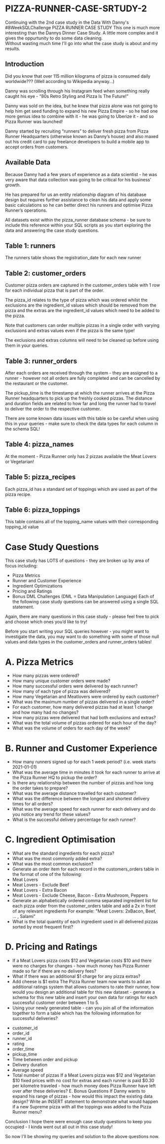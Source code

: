 # PIZZA-RUNNER-CASE-SRTUDY-2
Continuing with the 2nd case study in the Data With Danny's #8WeekSQLChallenge PIZZA RUNNER CASE STUDY
This one is much more interesting than the Dannys Dinner Case Study.
A little more complex and it gives the oppurtunity to do some data cleaning.  
Without wasting much time I'll go into what the case study is about and my results.

## Introduction
Did you know that over 115 million kilograms of pizza is consumed daily worldwide??? (Well according to Wikipedia anyway…)

Danny was scrolling through his Instagram feed when something really caught his eye - “80s Retro Styling and Pizza Is The Future!”

Danny was sold on the idea, but he knew that pizza alone was not going to help him get seed funding to expand his new Pizza Empire - so he had one more genius idea to combine with it - he was going to Uberize it - and so Pizza Runner was launched!

Danny started by recruiting “runners” to deliver fresh pizza from Pizza Runner Headquarters (otherwise known as Danny’s house) and also maxed out his credit card to pay freelance developers to build a mobile app to accept orders from customers.

## Available Data
Because Danny had a few years of experience as a data scientist - he was very aware that data collection was going to be critical for his business’ growth.

He has prepared for us an entity relationship diagram of his database design but requires further assistance to clean his data and apply some basic calculations so he can better direct his runners and optimise Pizza Runner’s operations.

All datasets exist within the pizza_runner database schema - be sure to include this reference within your SQL scripts as you start exploring the data and answering the case study questions.

## Table 1: runners
The runners table shows the registration_date for each new runner

## Table 2: customer_orders
Customer pizza orders are captured in the customer_orders table with 1 row for each individual pizza that is part of the order.

The pizza_id relates to the type of pizza which was ordered whilst the exclusions are the ingredient_id values which should be removed from the pizza and the extras are the ingredient_id values which need to be added to the pizza.

Note that customers can order multiple pizzas in a single order with varying exclusions and extras values even if the pizza is the same type!

The exclusions and extras columns will need to be cleaned up before using them in your queries.

## Table 3: runner_orders
After each orders are received through the system - they are assigned to a runner - however not all orders are fully completed and can be cancelled by the restaurant or the customer.

The pickup_time is the timestamp at which the runner arrives at the Pizza Runner headquarters to pick up the freshly cooked pizzas. The distance and duration fields are related to how far and long the runner had to travel to deliver the order to the respective customer.

There are some known data issues with this table so be careful when using this in your queries - make sure to check the data types for each column in the schema SQL!

## Table 4: pizza_names
At the moment - Pizza Runner only has 2 pizzas available the Meat Lovers or Vegetarian!

## Table 5: pizza_recipes
Each pizza_id has a standard set of toppings which are used as part of the pizza recipe.

## Table 6: pizza_toppings
This table contains all of the topping_name values with their corresponding topping_id value



# Case Study Questions
This case study has LOTS of questions - they are broken up by area of focus including:

* Pizza Metrics
* Runner and Customer Experience
* Ingredient Optimizations
* Pricing and Ratings
* Bonus DML Challenges (DML = Data Manipulation Language)
Each of the following case study questions can be answered using a single SQL statement.

Again, there are many questions in this case study - please feel free to pick and choose which ones you’d like to try!

Before you start writing your SQL queries however - you might want to investigate the data, you may want to do something with some of those null values and data types in the customer_orders and runner_orders tables!

# A. Pizza Metrics
* How many pizzas were ordered?
* How many unique customer orders were made?
* How many successful orders were delivered by each runner?
* How many of each type of pizza was delivered?
* How many Vegetarian and Meatlovers were ordered by each customer?
* What was the maximum number of pizzas delivered in a single order?
* For each customer, how many delivered pizzas had at least 1 change and how many had no changes?
* How many pizzas were delivered that had both exclusions and extras?
* What was the total volume of pizzas ordered for each hour of the day?
* What was the volume of orders for each day of the week?


# B. Runner and Customer Experience
* How many runners signed up for each 1 week period? (i.e. week starts 2021-01-01)
* What was the average time in minutes it took for each runner to arrive at the Pizza Runner HQ to pickup the order?
* Is there any relationship between the number of pizzas and how long the order takes to prepare?
* What was the average distance travelled for each customer?
* What was the difference between the longest and shortest delivery times for all orders?
* What was the average speed for each runner for each delivery and do you notice any trend for these values?
* What is the successful delivery percentage for each runner?


# C. Ingredient Optimisation
* What are the standard ingredients for each pizza?
* What was the most commonly added extra?
* What was the most common exclusion?
* Generate an order item for each record in the customers_orders table in the format of one of the following:
* Meat Lovers
* Meat Lovers - Exclude Beef
* Meat Lovers - Extra Bacon
* Meat Lovers - Exclude Cheese, Bacon - Extra Mushroom, Peppers
* Generate an alphabetically ordered comma separated ingredient list for each pizza order from the customer_orders table and add a 2x in front of any relevant ingredients
For example: "Meat Lovers: 2xBacon, Beef, ... , Salami"
* What is the total quantity of each ingredient used in all delivered pizzas sorted by most frequent first?


# D. Pricing and Ratings
* If a Meat Lovers pizza costs $12 and Vegetarian costs $10 and there were no charges for changes - how much money has Pizza Runner made so far if there are no delivery fees?
* What if there was an additional $1 charge for any pizza extras?
* Add cheese is $1 extra
The Pizza Runner team now wants to add an additional ratings system that allows customers to rate their runner, how would you design an additional table for this new dataset - generate a schema for this new table and insert your own data for ratings for each successful customer order between 1 to 5.
* Using your newly generated table - can you join all of the information together to form a table which has the following information for successful deliveries?
- customer_id
- order_id
- runner_id
- rating
- order_time
- pickup_time
- Time between order and pickup
- Delivery duration
- Average speed
- Total number of pizzas
If a Meat Lovers pizza was $12 and Vegetarian $10 fixed prices with no cost for extras and each runner is paid $0.30 per kilometre traveled - how much money does Pizza Runner have left over after these deliveries?
E. Bonus Questions
If Danny wants to expand his range of pizzas - how would this impact the existing data design? Write an INSERT statement to demonstrate what would happen if a new Supreme pizza with all the toppings was added to the Pizza Runner menu?

Conclusion
I hope there were enough case study questions to keep you occupied - I kinda went out all out in this case study!

So now I'll be showing my queries and solution to the above questions now.



